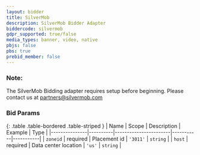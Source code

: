 ```yaml
---
layout: bidder
title: SilverMob
description: SilverMob Bidder Adapter
biddercode: silvermob
gdpr_supported: true/false
media_types: banner, video, native
pbjs: false
pbs: true
prebid_member: false
---
```


### Note:

The SilverMob Bidding adapter requires setup before beginning. Please contact us at partners@silvermob.com

### Bid Params

{: .table .table-bordered .table-striped }
| Name          | Scope    | Description           | Example   | Type      |
|---------------|----------|-----------------------|-----------|-----------|
| `zoneid`      | required | Placement id         | `'3011'`    | `string` |
| `host`      | required | Data center location         | `'us'`    | `string` |